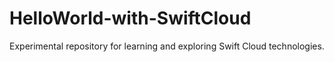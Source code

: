 # HelloWorld-with-SwiftCloud
Experimental repository for learning and exploring Swift Cloud technologies.
